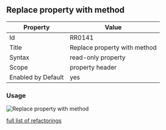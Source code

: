 ## Replace property with method

Property | Value
--- | --- 
Id | RR0141
Title | Replace property with method
Syntax | read\-only property
Scope | property header
Enabled by Default | yes

### Usage

![Replace property with method](../../images/refactorings/ReplacePropertyWithMethod.png)

[full list of refactorings](Refactorings.md)

